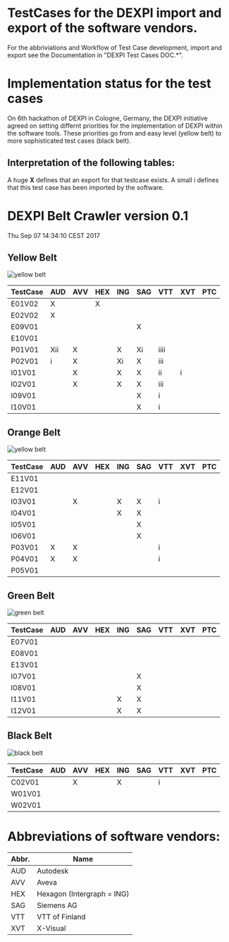 # TestCases for the DEXPI import and export of the software vendors. 


For the abbriviations and Workflow of Test Case development, import and export see the Documentation in  "DEXPI Test Cases DOC.*".

# Implementation status for the test cases
On 6th hackathon of DEXPI in Cologne, Germany, the DEXPI initiative agreed on setting differnt priorities for the implementation of DEXPI within the software tools. These priorities go from and easy level (yellow belt) to more sophisticated test cases (black belt).

## Interpretation of the following tables: 
A huge **X** defines that an export for that testcase exists. 
A small i defines that this test case has been imported by the software. 

# DEXPI Belt Crawler version 0.1
Thu Sep 07 14:34:10 CEST 2017
## Yellow Belt
![yellow belt](https://upload.wikimedia.org/wikipedia/commons/thumb/2/25/BJJ_Yellow_Belt.svg/200px-BJJ_Yellow_Belt.svg.png)

TestCase |AUD|AVV|HEX|ING|SAG|VTT|XVT|PTC|
---|---|---|---|---|---|---|---|---
E01V02|X||X||||||
E02V02|X||||||||
E09V01|||||X||||
E10V01|||||||||
P01V01|Xii|X||X|Xi|iiii|||
P02V01|i|X||Xi|X|iii|||
I01V01||X||X|X|ii|i||
I02V01||X||X|X|iii|||
I09V01|||||X|i|||
I10V01|||||X|i|||

## Orange Belt
![yellow belt](https://upload.wikimedia.org/wikipedia/commons/thumb/8/83/BJJ_Orange_Belt.svg/200px-BJJ_Orange_Belt.svg.png)

TestCase |AUD|AVV|HEX|ING|SAG|VTT|XVT|PTC|
---|---|---|---|---|---|---|---|---
E11V01|||||||||
E12V01|||||||||
I03V01||X||X|X|i|||
I04V01||||X|X||||
I05V01|||||X||||
I06V01|||||X||||
P03V01|X|X||||i|||
P04V01|X|X||||i|||
P05V01|||||||||

## Green Belt
![green belt](https://upload.wikimedia.org/wikipedia/commons/thumb/a/a4/BJJ_Green_Belt.svg/200px-BJJ_Green_Belt.svg.png)

TestCase |AUD|AVV|HEX|ING|SAG|VTT|XVT|PTC|
---|---|---|---|---|---|---|---|---
E07V01|||||||||
E08V01|||||||||
E13V01|||||||||
I07V01|||||X||||
I08V01|||||X||||
I11V01||||X|X||||
I12V01||||X|X||||

## Black Belt
![black belt](https://upload.wikimedia.org/wikipedia/commons/thumb/6/63/BJJ_Grey_Belt.svg/200px-BJJ_Grey_Belt.svg.png)

TestCase |AUD|AVV|HEX|ING|SAG|VTT|XVT|PTC|
---|---|---|---|---|---|---|---|---
C02V01||X||X||i|||
W01V01|||||||||
W02V01|||||||||



# Abbreviations of software vendors: 
Abbr. | Name
---|---
AUD | Autodesk
AVV | Aveva
HEX | Hexagon (Intergraph = ING)
SAG | Siemens AG
VTT | VTT of Finland
XVT | X-Visual

